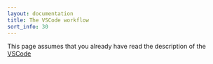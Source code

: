 ```yaml
---
layout: documentation
title: The VSCode workflow
sort_info: 30
---
```


This page assumes that you already have read the description of
the [VSCode](../workspace/vscode.html)
